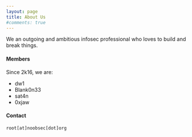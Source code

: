 ```yaml
---
layout: page
title: About Us
#comments: true
---
```


We an outgoing and ambitious infosec professional who loves to build and break things.

#### Members

Since 2k16, we are:

- dw1
- Blank0n33
- sat4n
- 0xjaw

#### Contact

`root[at]noobsec[dot]org`
